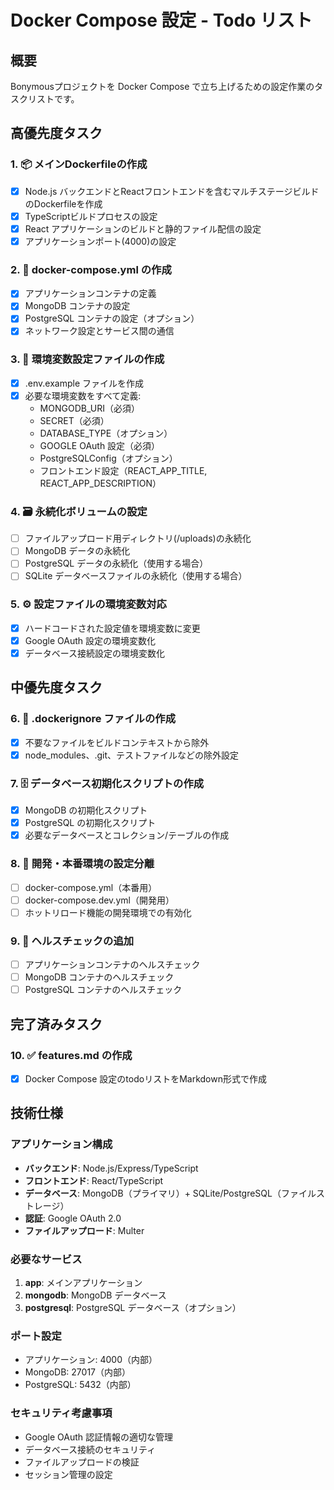 # Docker Compose 設定 - Todo リスト

## 概要
Bonymousプロジェクトを Docker Compose で立ち上げるための設定作業のタスクリストです。

## 高優先度タスク

### 1. 📦 メインDockerfileの作成
- [x] Node.js バックエンドとReactフロントエンドを含むマルチステージビルドのDockerfileを作成
- [x] TypeScriptビルドプロセスの設定
- [x] React アプリケーションのビルドと静的ファイル配信の設定
- [x] アプリケーションポート(4000)の設定

### 2. 🐳 docker-compose.yml の作成
- [x] アプリケーションコンテナの定義
- [x] MongoDB コンテナの設定
- [x] PostgreSQL コンテナの設定（オプション）
- [x] ネットワーク設定とサービス間の通信

### 3. 🔐 環境変数設定ファイルの作成
- [x] .env.example ファイルを作成
- [x] 必要な環境変数をすべて定義:
  - MONGODB_URI（必須）
  - SECRET（必須）
  - DATABASE_TYPE（オプション）
  - GOOGLE OAuth 設定（必須）
  - PostgreSQLConfig（オプション）
  - フロントエンド設定（REACT_APP_TITLE, REACT_APP_DESCRIPTION）

### 4. 🗃️ 永続化ボリュームの設定
- [ ] ファイルアップロード用ディレクトリ(/uploads)の永続化
- [ ] MongoDB データの永続化
- [ ] PostgreSQL データの永続化（使用する場合）
- [ ] SQLite データベースファイルの永続化（使用する場合）

### 5. ⚙️ 設定ファイルの環境変数対応
- [x] ハードコードされた設定値を環境変数に変更
- [x] Google OAuth 設定の環境変数化
- [x] データベース接続設定の環境変数化

## 中優先度タスク

### 6. 📂 .dockerignore ファイルの作成
- [x] 不要なファイルをビルドコンテキストから除外
- [x] node_modules、.git、テストファイルなどの除外設定

### 7. 🗄️ データベース初期化スクリプトの作成
- [x] MongoDB の初期化スクリプト
- [x] PostgreSQL の初期化スクリプト
- [x] 必要なデータベースとコレクション/テーブルの作成

### 8. 🔄 開発・本番環境の設定分離
- [ ] docker-compose.yml（本番用）
- [ ] docker-compose.dev.yml（開発用）
- [ ] ホットリロード機能の開発環境での有効化

### 9. 🏥 ヘルスチェックの追加
- [ ] アプリケーションコンテナのヘルスチェック
- [ ] MongoDB コンテナのヘルスチェック
- [ ] PostgreSQL コンテナのヘルスチェック

## 完了済みタスク

### 10. ✅ features.md の作成
- [x] Docker Compose 設定のtodoリストをMarkdown形式で作成

## 技術仕様

### アプリケーション構成
- **バックエンド**: Node.js/Express/TypeScript
- **フロントエンド**: React/TypeScript
- **データベース**: MongoDB（プライマリ）+ SQLite/PostgreSQL（ファイルストレージ）
- **認証**: Google OAuth 2.0
- **ファイルアップロード**: Multer

### 必要なサービス
1. **app**: メインアプリケーション
2. **mongodb**: MongoDB データベース
3. **postgresql**: PostgreSQL データベース（オプション）

### ポート設定
- アプリケーション: 4000（内部）
- MongoDB: 27017（内部）
- PostgreSQL: 5432（内部）

### セキュリティ考慮事項
- Google OAuth 認証情報の適切な管理
- データベース接続のセキュリティ
- ファイルアップロードの検証
- セッション管理の設定